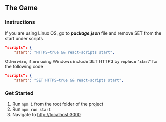 ## The Game

### **Instructions**
If you are using Linux OS, go to **_package.json_** file and remove SET from the start under scripts
```JSON
"scripts": {
    "start": "HTTPS=true && react-scripts start",
```
Otherwise, if are using Windows include SET HTTPS by replace "start" for the following code

```JSON
"scripts": {
    "start": "SET HTTPS=true && react-scripts start",
```

### **Get Started**

1. Run `npm i` from the root folder of the project
2. Run `npm run start`
3. Navigate to [http://localhost:3000](http://localhost:3000)